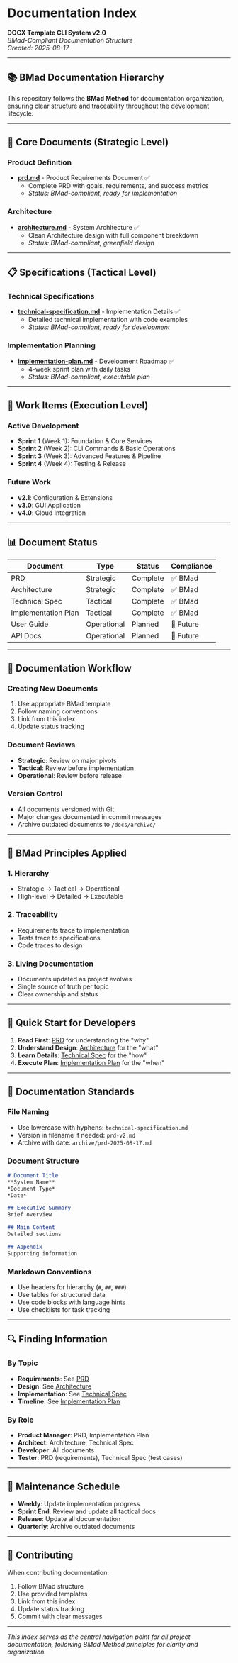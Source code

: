 # Documentation Index
**DOCX Template CLI System v2.0**  
*BMad-Compliant Documentation Structure*  
*Created: 2025-08-17*

---

## 📚 BMad Documentation Hierarchy

This repository follows the **BMad Method** for documentation organization, ensuring clear structure and traceability throughout the development lifecycle.

---

## 🎯 Core Documents (Strategic Level)

### Product Definition
- **[prd.md](prd.md)** - Product Requirements Document ✅
  - Complete PRD with goals, requirements, and success metrics
  - *Status: BMad-compliant, ready for implementation*

### Architecture
- **[architecture.md](architecture.md)** - System Architecture ✅
  - Clean Architecture design with full component breakdown
  - *Status: BMad-compliant, greenfield design*

---

## 📋 Specifications (Tactical Level)

### Technical Specifications
- **[technical-specification.md](technical-specification.md)** - Implementation Details ✅
  - Detailed technical implementation with code examples
  - *Status: BMad-compliant, ready for development*

### Implementation Planning
- **[implementation-plan.md](implementation-plan.md)** - Development Roadmap ✅
  - 4-week sprint plan with daily tasks
  - *Status: BMad-compliant, executable plan*

---

## 🚀 Work Items (Execution Level)

### Active Development
- **Sprint 1** (Week 1): Foundation & Core Services
- **Sprint 2** (Week 2): CLI Commands & Basic Operations
- **Sprint 3** (Week 3): Advanced Features & Pipeline
- **Sprint 4** (Week 4): Testing & Release

### Future Work
- **v2.1**: Configuration & Extensions
- **v3.0**: GUI Application
- **v4.0**: Cloud Integration

---

## 📊 Document Status

| Document | Type | Status | Compliance |
|----------|------|--------|------------|
| PRD | Strategic | Complete | ✅ BMad |
| Architecture | Strategic | Complete | ✅ BMad |
| Technical Spec | Tactical | Complete | ✅ BMad |
| Implementation Plan | Tactical | Complete | ✅ BMad |
| User Guide | Operational | Planned | 📝 Future |
| API Docs | Operational | Planned | 📝 Future |

---

## 🔄 Documentation Workflow

### Creating New Documents
1. Use appropriate BMad template
2. Follow naming conventions
3. Link from this index
4. Update status tracking

### Document Reviews
- **Strategic**: Review on major pivots
- **Tactical**: Review before implementation
- **Operational**: Review before release

### Version Control
- All documents versioned with Git
- Major changes documented in commit messages
- Archive outdated documents to `/docs/archive/`

---

## 🎨 BMad Principles Applied

### 1. Hierarchy
- Strategic → Tactical → Operational
- High-level → Detailed → Executable

### 2. Traceability  
- Requirements trace to implementation
- Tests trace to specifications
- Code traces to design

### 3. Living Documentation
- Documents updated as project evolves
- Single source of truth per topic
- Clear ownership and status

---

## 🚦 Quick Start for Developers

1. **Read First**: [PRD](prd.md) for understanding the "why"
2. **Understand Design**: [Architecture](architecture.md) for the "what"  
3. **Learn Details**: [Technical Spec](technical-specification.md) for the "how"
4. **Execute Plan**: [Implementation Plan](implementation-plan.md) for the "when"

---

## 📝 Documentation Standards

### File Naming
- Use lowercase with hyphens: `technical-specification.md`
- Version in filename if needed: `prd-v2.md`
- Archive with date: `archive/prd-2025-08-17.md`

### Document Structure
```markdown
# Document Title
**System Name**  
*Document Type*  
*Date*

## Executive Summary
Brief overview

## Main Content
Detailed sections

## Appendix
Supporting information
```

### Markdown Conventions
- Use headers for hierarchy (`#`, `##`, `###`)
- Use tables for structured data
- Use code blocks with language hints
- Use checklists for task tracking

---

## 🔍 Finding Information

### By Topic
- **Requirements**: See [PRD](prd.md)
- **Design**: See [Architecture](architecture.md)
- **Implementation**: See [Technical Spec](technical-specification.md)
- **Timeline**: See [Implementation Plan](implementation-plan.md)

### By Role
- **Product Manager**: PRD, Implementation Plan
- **Architect**: Architecture, Technical Spec
- **Developer**: All documents
- **Tester**: PRD (requirements), Technical Spec (test cases)

---

## 📅 Maintenance Schedule

- **Weekly**: Update implementation progress
- **Sprint End**: Review and update all tactical docs
- **Release**: Update all documentation
- **Quarterly**: Archive outdated documents

---

## 🤝 Contributing

When contributing documentation:
1. Follow BMad structure
2. Use provided templates
3. Link from this index
4. Update status tracking
5. Commit with clear messages

---

*This index serves as the central navigation point for all project documentation, following BMad Method principles for clarity and organization.*